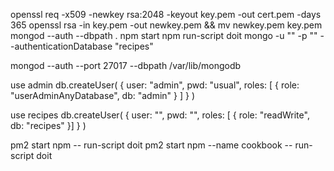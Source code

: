 openssl req -x509 -newkey rsa:2048 -keyout key.pem -out cert.pem -days 365
openssl rsa -in key.pem -out newkey.pem && mv newkey.pem key.pem
mongod --auth --dbpath .
npm start
npm run-script doit
mongo -u "" -p "" --authenticationDatabase "recipes"

mongod --auth --port 27017 --dbpath /var/lib/mongodb

use admin
db.createUser(
  {
    user: "admin",
    pwd: "usual",
    roles: [ { role: "userAdminAnyDatabase", db: "admin" } ]
  }
)

use recipes
db.createUser(
  {
    user: "",
    pwd: "",
    roles: [ { role: "readWrite", db: "recipes" }]
  }
)

pm2 start npm -- run-script doit
pm2 start npm --name cookbook -- run-script doit